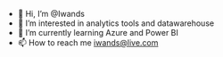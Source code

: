 - 👋 Hi, I’m @Iwands
- 👀 I’m interested in analytics tools and datawarehouse
- 🌱 I’m currently learning Azure and Power BI
- 📫 How to reach me iwands@live.com

<!---
Iwands/Iwands is a ✨ special ✨ repository because its `README.md` (this file) appears on your GitHub profile.
You can click the Preview link to take a look at your changes.
--->
